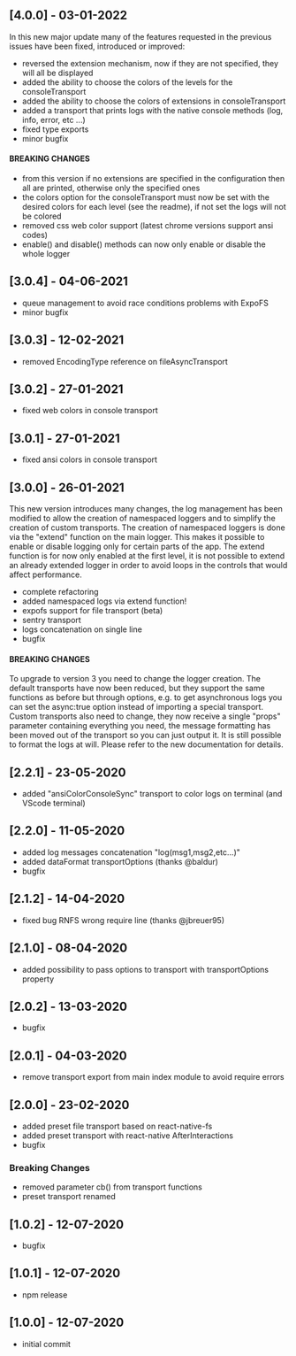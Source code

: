 ## [4.0.0] - 03-01-2022

In this new major update many of the features requested in the previous issues have been fixed, introduced or improved:

- reversed the extension mechanism, now if they are not specified, they will all be displayed
- added the ability to choose the colors of the levels for the consoleTransport
- added the ability to choose the colors of extensions in consoleTransport
- added a transport that prints logs with the native console methods (log, info, error, etc ...)
- fixed type exports
- minor bugfix

#### BREAKING CHANGES

- from this version if no extensions are specified in the configuration then all are printed, otherwise only the specified ones
- the colors option for the consoleTransport must now be set with the desired colors for each level (see the readme), if not set the logs will not be colored
- removed css web color support (latest chrome versions support ansi codes)
- enable() and disable() methods can now only enable or disable the whole logger

## [3.0.4] - 04-06-2021

- queue management to avoid race conditions problems with ExpoFS
- minor bugfix

## [3.0.3] - 12-02-2021

- removed EncodingType reference on fileAsyncTransport

## [3.0.2] - 27-01-2021

- fixed web colors in console transport

## [3.0.1] - 27-01-2021

- fixed ansi colors in console transport

## [3.0.0] - 26-01-2021

This new version introduces many changes, the log management has been modified to allow the creation of namespaced loggers and to simplify the creation of custom transports.
The creation of namespaced loggers is done via the "extend" function on the main logger. This makes it possible to enable or disable logging only for certain parts of the app. The extend function is for now only enabled at the first level, it is not possible to extend an already extended logger in order to avoid loops in the controls that would affect performance.

- complete refactoring
- added namespaced logs via extend function!
- expofs support for file transport (beta)
- sentry transport
- logs concatenation on single line
- bugfix

#### BREAKING CHANGES

To upgrade to version 3 you need to change the logger creation. The default transports have now been reduced, but they support the same functions as before but through options, e.g. to get asynchronous logs you can set the async:true option instead of importing a special transport.
Custom transports also need to change, they now receive a single "props" parameter containing everything you need, the message formatting has been moved out of the transport so you can just output it. It is still possible to format the logs at will. Please refer to the new documentation for details.

## [2.2.1] - 23-05-2020

- added "ansiColorConsoleSync" transport to color logs on terminal (and VScode terminal)

## [2.2.0] - 11-05-2020

- added log messages concatenation "log(msg1,msg2,etc...)"
- added dataFormat transportOptions (thanks @baldur)
- bugfix

## [2.1.2] - 14-04-2020

- fixed bug RNFS wrong require line (thanks @jbreuer95)

## [2.1.0] - 08-04-2020

- added possibility to pass options to transport with transportOptions property

## [2.0.2] - 13-03-2020

- bugfix

## [2.0.1] - 04-03-2020

- remove transport export from main index module to avoid require errors

## [2.0.0] - 23-02-2020

- added preset file transport based on react-native-fs
- added preset transport with react-native AfterInteractions
- bugfix

### Breaking Changes

- removed parameter cb() from transport functions
- preset transport renamed

## [1.0.2] - 12-07-2020

- bugfix

## [1.0.1] - 12-07-2020

- npm release

## [1.0.0] - 12-07-2020

- initial commit
